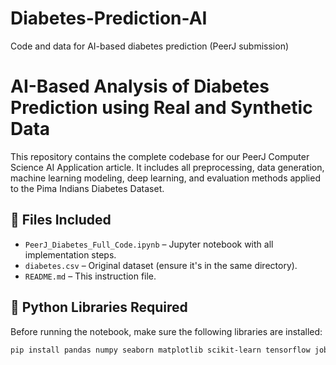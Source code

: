 # Diabetes-Prediction-AI
Code and data for AI-based diabetes prediction (PeerJ submission)

# AI-Based Analysis of Diabetes Prediction using Real and Synthetic Data

This repository contains the complete codebase for our PeerJ Computer Science AI Application article. It includes all preprocessing, data generation, machine learning modeling, deep learning, and evaluation methods applied to the Pima Indians Diabetes Dataset.

## 📁 Files Included

- `PeerJ_Diabetes_Full_Code.ipynb` – Jupyter notebook with all implementation steps.
- `diabetes.csv` – Original dataset (ensure it's in the same directory).
- `README.md` – This instruction file.

## 🧪 Python Libraries Required

Before running the notebook, make sure the following libraries are installed:

```bash
pip install pandas numpy seaborn matplotlib scikit-learn tensorflow joblib
